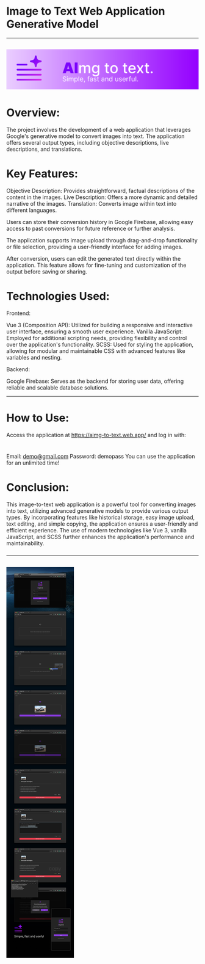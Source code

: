 # Image to Text Web Application Generative Model
---
![](https://github.com/Peixekru/aimg_to_txt_web/blob/main/_info/AImg_to_txt_header.png)
---

# Overview:

The project involves the development of a web application that leverages Google's generative model to convert images into text. The application offers several output types, including objective descriptions, live descriptions, and translations.

# Key Features:

Objective Description: Provides straightforward, factual descriptions of the content in the images.
Live Description: Offers a more dynamic and detailed narrative of the images.
Translation: Converts image within text into different languages.

Users can store their conversion history in Google Firebase, allowing easy access to past conversions for future reference or further analysis.

The application supports image upload through drag-and-drop functionality or file selection, providing a user-friendly interface for adding images.

After conversion, users can edit the generated text directly within the application. This feature allows for fine-tuning and customization of the output before saving or sharing.

# Technologies Used:

Frontend:

Vue 3 (Composition API): Utilized for building a responsive and interactive user interface, ensuring a smooth user experience.
Vanilla JavaScript: Employed for additional scripting needs, providing flexibility and control over the application's functionality.
SCSS: Used for styling the application, allowing for modular and maintainable CSS with advanced features like variables and nesting.

Backend:

Google Firebase: Serves as the backend for storing user data, offering reliable and scalable database solutions.

---
# How to Use:

Access the application at https://aimg-to-text.web.app/ and log in with:
# 
Email: demo@gmail.com
Password: demopass
You can use the application for an unlimited time!

# Conclusion:

This image-to-text web application is a powerful tool for converting images into text, utilizing advanced generative models to provide various output types. By incorporating features like historical storage, easy image upload, text editing, and simple copying, the application ensures a user-friendly and efficient experience. The use of modern technologies like Vue 3, vanilla JavaScript, and SCSS further enhances the application's performance and maintainability.


#####
---
![](https://github.com/Peixekru/aimg_to_txt_web/blob/main/_info/AImg_to_txt.png)
---
